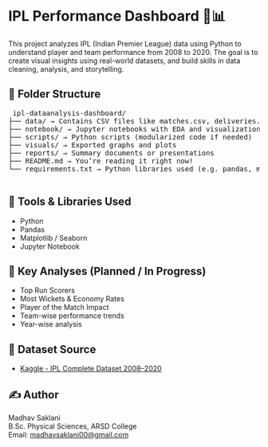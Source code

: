 # IPL Performance Dashboard 🏏📊

This project analyzes IPL (Indian Premier League) data using Python to understand player and team performance from 2008 to 2020. The goal is to create visual insights using real-world datasets, and build skills in data cleaning, analysis, and storytelling.

## 📁 Folder Structure

<pre>
 ipl-dataanalysis-dashboard/
├── data/ → Contains CSV files like matches.csv, deliveries.csv 
├── notebook/ → Jupyter notebooks with EDA and visualizations 
├── scripts/ → Python scripts (modularized code if needed) 
├── visuals/ → Exported graphs and plots 
├── reports/ → Summary documents or presentations 
├── README.md → You’re reading it right now!
└── requirements.txt → Python libraries used (e.g. pandas, matplotlib, seaborn)
 </pre>

## 🔧 Tools & Libraries Used
- Python
- Pandas
- Matplotlib / Seaborn
- Jupyter Notebook

## 📌 Key Analyses (Planned / In Progress)
- Top Run Scorers
- Most Wickets & Economy Rates
- Player of the Match Impact
- Team-wise performance trends
- Year-wise analysis

## 📂 Dataset Source
- [Kaggle - IPL Complete Dataset 2008–2020](https://www.kaggle.com/datasets/patrickb1912/ipl-complete-dataset-2008-2020)

## ✍️ Author
Madhav Saklani  
B.Sc. Physical Sciences, ARSD College  
Email: madhavsaklani00@gmail.com
